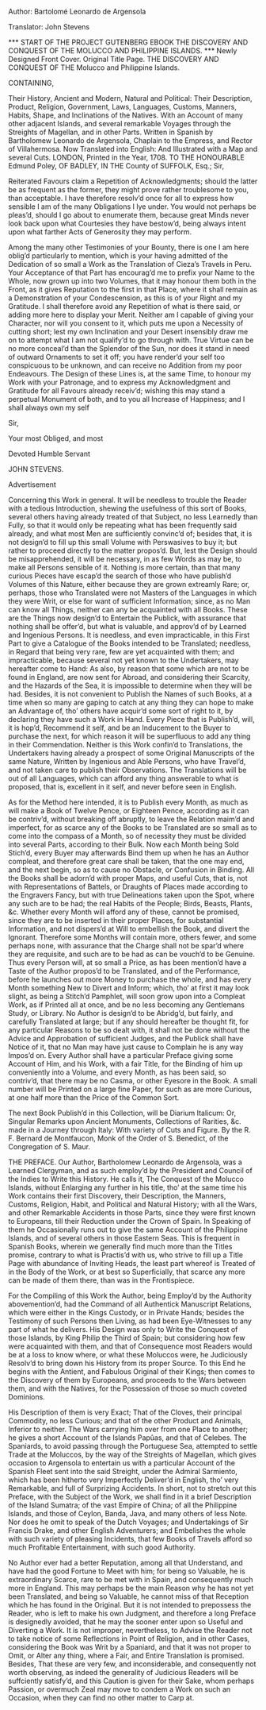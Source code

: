 


Author: Bartolomé Leonardo de Argensola

Translator: John Stevens

*** START OF THE PROJECT GUTENBERG EBOOK THE DISCOVERY AND CONQUEST OF THE MOLUCCO AND PHILIPPINE ISLANDS. ***
Newly Designed Front Cover.
Original Title Page.
THE
DISCOVERY
AND
CONQUEST
OF THE
Molucco and Philippine Islands.

CONTAINING,

Their History, Ancient and Modern, Natural and Political: Their Description, Product, Religion, Government, Laws, Languages, Customs, Manners, Habits, Shape, and Inclinations of the Natives. With an Account of many other adjacent Islands, and several remarkable Voyages through the Streights of Magellan, and in other Parts.
Written in Spanish by Bartholomew Leonardo de Argensola, Chaplain to the Empress, and Rector of Villahermosa.
Now Translated into English: And Illustrated with a Map and several Cuts.
LONDON, Printed in the Year, 1708.
TO THE
HONOURABLE
Edmund Poley,
OF
BADLEY,
IN THE
County of SUFFOLK, Esq.;
Sir,

Reiterated Favours claim a Repetition of Acknowledgments; should the latter be as frequent as the former, they might prove rather troublesome to you, than acceptable. I have therefore resolv’d once for all to express how sensible I am of the many Obligations I lye under. You would not perhaps be pleas’d, should I go about to enumerate them, because great Minds never look back upon what Courtesies they have bestow’d, being always intent upon what farther Acts of Generosity they may perform.

Among the many other Testimonies of your Bounty, there is one I am here oblig’d particularly to mention, which is your having admitted of the Dedication of so small a Work as the Translation of Cieza’s Travels in Peru. Your Acceptance of that Part has encourag’d me to prefix your Name to the Whole, now grown up into two Volumes, that it may honour them both in the Front, as it gives Reputation to the first in that Place, where it shall remain as a Demonstration of your Condescension, as this is of your Right and my Gratitude. I shall therefore avoid any Repetition of what is there said, or adding more here to display your Merit. Neither am I capable of giving your Character, nor will you consent to it, which puts me upon a Necessity of cutting short; lest my own Inclination and your Desert insensibly draw me on to attempt what I am not qualify’d to go through with. True Virtue can be no more conceal’d than the Splendor of the Sun, nor does it stand in need of outward Ornaments to set it off; you have render’d your self too conspicuous to be unknown, and can receive no Addition from my poor Endeavours. The Design of these Lines is, at the same Time, to honour my Work with your Patronage, and to express my Acknowledgment and Gratitude for all Favours already receiv’d; wishing this may stand a perpetual Monument of both, and to you all Increase of Happiness; and I shall always own my self

Sir,

Your most Obliged, and most

Devoted Humble Servant

JOHN STEVENS.


Advertisement

Concerning this Work in general.
It will be needless to trouble the Reader with a tedious Introduction, shewing the usefulness of this sort of Books, several others having already treated of that Subject, no less Learnedly than Fully, so that it would only be repeating what has been frequently said already, and what most Men are sufficiently convinc’d of; besides that, it is not design’d to fill up this small Volume with Perswasives to buy it; but rather to proceed directly to the matter propos’d. But, lest the Design should be misapprehended, it will be necessary, in as few Words as may be, to make all Persons sensible of it. Nothing is more certain, than that many curious Pieces have escap’d the search of those who have publish’d Volumes of this Nature, either because they are grown extreamly Rare; or, perhaps, those who Translated were not Masters of the Languages in which they were Writ, or else for want of sufficient Information; since, as no Man can know all Things, neither can any be acquainted with all Books. These are the Things now design’d to Entertain the Publick, with assurance that nothing shall be offer’d, but what is valuable, and approv’d of by Learned and Ingenious Persons. It is needless, and even impracticable, in this First Part to give a Catalogue of the Books intended to be Translated; needless, in Regard that being very rare, few are yet acquainted with them; and impracticable, because several not yet known to the Undertakers, may hereafter come to Hand: As also, by reason that some which are not to be found in England, are now sent for Abroad, and considering their Scarcity, and the Hazards of the Sea, it is impossible to determine when they will be had. Besides, it is not convenient to Publish the Names of such Books, at a time when so many are gaping to catch at any thing they can hope to make an Advantage of, tho’ others have acquir’d some sort of right to it, by declaring they have such a Work in Hand. Every Piece that is Publish’d, will, it is hop’d, Recommend it self, and be an Inducement to the Buyer to purchase the next, for which reason it will be superfluous to add any thing in their Commendation. Neither is this Work confin’d to Translations, the Undertakers having already a prospect of some Original Manuscripts of the same Nature, Written by Ingenious and Able Persons, who have Travel’d, and not taken care to publish their Observations. The Translations will be out of all Languages, which can afford any thing answerable to what is proposed, that is, excellent in it self, and never before seen in English.

As for the Method here intended, it is to Publish every Month, as much as will make a Book of Twelve Pence, or Eighteen Pence, according as it can be contriv’d, without breaking off abruptly, to leave the Relation maim’d and imperfect, for as scarce any of the Books to be Translated are so small as to come into the compass of a Month, so of necessity they must be divided into several Parts, according to their Bulk. Now each Month being Sold Stich’d, every Buyer may afterwards Bind them up when he has an Author compleat, and therefore great care shall be taken, that the one may end, and the next begin, so as to cause no Obstacle, or Confusion in Binding. All the Books shall be adorn’d with proper Maps, and useful Cuts, that is, not with Representations of Battels, or Draughts of Places made according to the Engravers Fancy, but with true Delineations taken upon the Spot, where any such are to be had; the real Habits of the People; Birds, Beasts, Plants, &c. Whether every Month will afford any of these, cannot be promised, since they are to be inserted in their proper Places, for substantial Information, and not dispers’d at Will to embellish the Book, and divert the Ignorant. Therefore some Months will contain more, others fewer, and some perhaps none, with assurance that the Charge shall not be spar’d where they are requisite, and such are to be had as can be vouch’d to be Genuine. Thus every Person will, at so small a Price, as has been mention’d have a Taste of the Author propos’d to be Translated, and of the Performance, before he launches out more Money to purchase the whole, and has every Month something New to Divert and Inform; which, tho’ at first it may look slight, as being a Stitch’d Pamphlet, will soon grow upon into a Compleat Work, as if Printed all at once, and be no less becoming any Gentlemans Study, or Library. No Author is design’d to be Abridg’d, but fairly, and carefully Translated at large; but if any should hereafter be thought fit, for any particular Reasons to be so dealt with, it shall not be done without the Advice and Approbation of sufficient Judges, and the Publick shall have Notice of it, that no Man may have just cause to Complain he is any way Impos’d on. Every Author shall have a particular Preface giving some Account of Him, and his Work, with a fair Title, for the Binding of him up conveniently into a Volume, and every Month, as has been said, so contriv’d, that there may be no Casma, or other Eyesore in the Book. A small number will be Printed on a large fine Paper, for such as are more Curious, at one half more than the Price of the Common Sort.

The next Book Publish’d in this Collection, will be Diarium Italicum: Or, Singular Remarks upon Ancient Monuments, Collections of Rarities, &c. made in a Journey through Italy: With variety of Cuts and Figure. By the R. F. Bernard de Montfaucon, Monk of the Order of S. Benedict, of the Congregation of S. Maur.

THE
PREFACE.
Our Author, Bartholomew Leonardo de Argensola, was a Learned Clergyman, and as such employ’d by the President and Council of the Indies to Write this History. He calls it, The Conquest of the Molucco Islands, without Enlarging any further in his title, tho’ at the same time his Work contains their first Discovery, their Description, the Manners, Customs, Religion, Habit, and Political and Natural History; with all the Wars, and other Remarkable Accidents in those Parts, since they were first known to Europeans, till their Reduction under the Crown of Spain. In Speaking of them he Occasionally runs out to give the same Account of the Philippine Islands, and of several others in those Eastern Seas. This is frequent in Spanish Books, wherein we generally find much more than the Titles promise, contrary to what is Practis’d with us, who strive to fill up a Title Page with abundance of Inviting Heads, the least part whereof is Treated of in the Body of the Work, or at best so Superficially, that scarce any more can be made of them there, than was in the Frontispiece.

For the Compiling of this Work the Author, being Employ’d by the Authority abovemention’d, had the Command of all Authentick Manuscript Relations, which were either in the Kings Custody, or in Private Hands; besides the Testimony of such Persons then Living, as had been Eye-Witnesses to any part of what he delivers. His Design was only to Write the Conquest of those Islands, by King Philip the Third of Spain; but considering how few were acquainted with them, and that of Consequence most Readers would be at a loss to know where, or what these Moluccos were, he Judiciously Resolv’d to bring down his History from its proper Source. To this End he begins with the Antient, and Fabulous Original of their Kings; then comes to the Discovery of them by Europeans, and proceeds to the Wars between them, and with the Natives, for the Possession of those so much coveted Dominions.

His Description of them is very Exact; That of the Cloves, their principal Commodity, no less Curious; and that of the other Product and Animals, Inferior to neither. The Wars carrying him over from one Place to another; he gives a short Account of the Islands Papûas, and that of Celebes. The Spaniards, to avoid passing through the Portuguese Sea, attempted to settle Trade at the Moluccos, by the way of the Streights of Magellan, which gives occasion to Argensola to entertain us with a particular Account of the Spanish Fleet sent into the said Streight, under the Admiral Sarmiento, which has been hitherto very Imperfectly Deliver’d in English, tho’ very Remarkable, and full of Surprizing Accidents. In short, not to stretch out this Preface, with the Subject of the Work, we shall find in it a brief Description of the Island Sumatra; of the vast Empire of China; of all the Philippine Islands, and those of Ceylon, Banda, Java, and many others of less Note. Nor does he omit to speak of the Dutch Voyages; and Undertakings of Sir Francis Drake, and other English Adventurers; and Embelishes the whole with such variety of pleasing Incidents, that few Books of Travels afford so much Profitable Entertainment, with such good Authority.

No Author ever had a better Reputation, among all that Understand, and have had the good Fortune to Meet with him; for being so Valuable, he is extraordinary Scarce, rare to be met with in Spain, and consequently much more in England. This may perhaps be the main Reason why he has not yet been Translated, and being so Valuable, he cannot miss of that Reception which he has found in the Original. But it is not intended to prepossess the Reader, who is left to make his own Judgment, and therefore a long Preface is designedly avoided, that he may the sooner enter upon so Useful and Diverting a Work. It is not improper, nevertheless, to Advise the Reader not to take notice of some Reflections in Point of Religion, and in other Cases, considering the Book was Writ by a Spaniard, and that it was not proper to Omit, or Alter any thing, where a Fair, and Entire Translation is promised. Besides, That these are very few, and inconsiderable, and consequently not worth observing, as indeed the generality of Judicious Readers will be suffciently satisfy’d, and this Caution is given for their Sake, whom perhaps Passion, or overmuch Zeal may move to condem a Work on such an Occasion, when they can find no other matter to Carp at.
